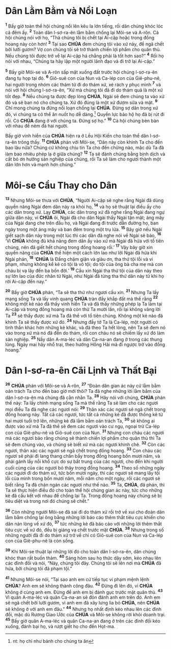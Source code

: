 # Dân Lằm Bằm và Nổi Loạn

<sup><b>1</b></sup> Bấy giờ toàn thể hội chúng nổi lên kêu la lớn tiếng, rồi dân chúng khóc lóc cả đêm ấy. <sup><b>2</b></sup> Toàn dân I-sơ-ra-ên lằm bằm chống lại Môi-se và A-rôn. Cả hội chúng nói với họ, “Thà chúng tôi bị chết tại Ai-cập hoặc trong đồng hoang này còn hơn! <sup><b>3</b></sup> Tại sao **CHÚA** đem chúng tôi vào xứ này, để ngã chết bởi lưỡi gươm? Vợ con chúng tôi sẽ trở thành chiến lợi phẩm cho quân thù. Nếu chúng tôi được trở về lại Ai-cập há chẳng phải là tốt hơn sao?” <sup><b>4</b></sup> Rồi họ nói với nhau, “Chúng ta hãy lập một người lãnh đạo và đi trở lại Ai-cập.”

<sup><b>5</b></sup> Bấy giờ Môi-se và A-rôn sấp mặt xuống đất trước hội chúng I-sơ-ra-ên đang tụ họp tại đó. <sup><b>6</b></sup> Giô-suê con của Nun và Ca-lép con của Giê-phu-nê, hai người trong nhóm các thám tử đi do thám xứ, xé rách y phục mình <sup><b>7</b></sup> và nói với hội chúng I-sơ-ra-ên, “Xứ mà chúng tôi đã đi do thám quả là một xứ tốt đẹp. <sup><b>8</b></sup> Nếu chúng ta được đẹp lòng **CHÚA**, Ngài sẽ đem chúng ta vào xứ đó và sẽ ban nó cho chúng ta. Xứ đó đúng là một xứ đượm sữa và mật. <sup><b>9</b></sup> Chỉ mong chúng ta đừng nổi loạn chống lại **CHÚA**. Đừng sợ dân trong xứ đó, vì chúng ta có thể ăn nuốt họ dễ dàng.[^1-ffb282f2-037a-4176-9e90-99dea3e71439] Quyền lực bảo hộ họ đã bị rút đi rồi. Có **CHÚA** đang ở với chúng ta. Đừng sợ họ.” <sup><b>10</b></sup> Cả hội chúng bèn bàn với nhau để ném đá hai người.

Bấy giờ vinh hiển của **CHÚA** hiện ra ở Lều Hội Kiến cho toàn thể dân I-sơ-ra-ên trông thấy. <sup><b>11</b></sup> **CHÚA** phán với Môi-se, “Dân này còn khinh Ta cho đến bao lâu nữa? Chúng cứ không chịu tin Ta cho đến chừng nào, mặc dù Ta đã làm bao nhiêu phép lạ ở giữa chúng? <sup><b>12</b></sup> Ta sẽ đánh chúng bằng bịnh dịch và cất bỏ ơn hưởng sản nghiệp của chúng, rồi Ta sẽ làm cho ngươi thành một dân lớn hơn và mạnh hơn chúng.”

# Môi-se Cầu Thay cho Dân

<sup><b>13</b></sup> Nhưng Môi-se thưa với **CHÚA**, “Người Ai-cập sẽ nghe rằng Ngài đã dùng quyền năng Ngài đem dân này ra khỏi họ, <sup><b>14</b></sup> và họ sẽ thuật lại điều ấy cho các dân trong xứ. Lạy **CHÚA**, các dân trong xứ đã nghe rằng Ngài đang ngự giữa dân này, vì **CHÚA** ôi, Ngài đã cho dân Ngài thấy Ngài tận mặt; áng mây của Ngài đang che trên đầu họ, và Ngài đang đi trước dẫn đường họ, ban ngày trong một áng mây và ban đêm trong một trụ lửa. <sup><b>15</b></sup> Bây giờ nếu Ngài giết sạch dân này trong một lúc thì các dân đã nghe nói về Ngài sẽ bảo, <sup><b>16</b></sup> ‘Vì **CHÚA** không đủ khả năng đem dân ấy vào xứ mà Ngài đã hứa với tổ tiên chúng, nên đã giết hết chúng trong đồng hoang rồi.’ <sup><b>17</b></sup> Vậy bây giờ xin quyền năng của **CHÚA** thể hiện một cách lớn lao như lời Ngài đã hứa khi Ngài phán, <sup><b>18</b></sup> ‘**CHÚA** là Đấng chậm giận và giàu ơn, tha thứ tội lỗi và vi phạm, nhưng không kể kẻ có tội là vô tội; do tội của ông bà cha mẹ mà con cháu bị vạ lây đến ba bốn đời.’ <sup><b>19</b></sup> Cầu xin Ngài tha thứ tội của dân này theo sự lớn lao của đức nhân từ Ngài, như Ngài đã từng tha thứ dân này từ khi họ rời Ai-cập đến nay.”

<sup><b>20</b></sup> Bấy giờ **CHÚA** phán, “Ta sẽ tha thứ như ngươi cầu xin. <sup><b>21</b></sup> Nhưng Ta lấy mạng sống Ta và lấy vinh quang **CHÚA** tràn đầy khắp đất mà thề rằng <sup><b>22</b></sup> không một kẻ nào đã thấy vinh hiển Ta và đã thấy những phép lạ Ta làm tại Ai-cập và trong đồng hoang mà còn thử Ta mười lần, rồi lại không vâng lời Ta <sup><b>23</b></sup> sẽ thấy được xứ mà Ta đã thề với tổ tiên chúng. Không một kẻ nào đã khinh Ta sẽ thấy được xứ đó. <sup><b>24</b></sup> Nhưng đầy tớ Ta là Ca-lép, một người có tinh thần khác hơn những kẻ khác, và đã theo Ta hết lòng, nên Ta sẽ đem nó vào trong xứ mà nó đã đến do thám, rồi con cháu nó sẽ chiếm lấy xứ đó làm sản nghiệp. <sup><b>25</b></sup> Nầy dân A-ma-léc và dân Ca-na-an đang ở trong các thung lũng. Ngày mai hãy nhổ trại, theo hướng Hồng Hải mà đi ngược trở vào đồng hoang.”

# Dân I-sơ-ra-ên Cãi Lịnh và Thất Bại

<sup><b>26</b></sup> **CHÚA** phán với Môi-se và A-rôn, <sup><b>27</b></sup> “Đoàn dân gian ác này cứ lằm bằm oán trách Ta cho đến bao giờ mới thôi? Ta đã nghe những lời lằm bằm của dân I-sơ-ra-ên mà chúng đã cằn nhằn Ta. <sup><b>28</b></sup> Hãy nói với chúng, **CHÚA** phán thế này: Ta lấy chính mạng sống Ta mà thề rằng Ta sẽ làm cho các ngươi mọi điều Ta đã nghe các ngươi nói: <sup><b>29</b></sup> Thân xác các ngươi sẽ ngã chết trong đồng hoang này. Tất cả các ngươi, tức tất cả những kẻ đã được thống kê từ hai mươi tuổi trở lên, những kẻ đã lằm bằm oán trách Ta, <sup><b>30</b></sup> sẽ không ai được vào xứ mà Ta đã thề sẽ đem các ngươi vào cư ngụ, ngoại trừ Ca-lép con của Giê-phu-nê và Giô-suê con của Nun. <sup><b>31</b></sup> Nhưng con cháu các ngươi mà các ngươi bảo rằng chúng sẽ thành chiến lợi phẩm cho quân thù thì Ta sẽ đem chúng vào, và chúng sẽ biết xứ mà các ngươi khinh chê. <sup><b>32</b></sup> Còn các ngươi, thân xác các ngươi sẽ ngã chết trong đồng hoang. <sup><b>33</b></sup> Con cháu các ngươi sẽ phải đi lang thang chăn bầy trong đồng hoang bốn mươi năm, và phải gánh lấy nỗi khổ cực do sự bất trung của các ngươi, cho đến khi người cuối cùng của các ngươi bỏ thây trong đồng hoang. <sup><b>34</b></sup> Theo số những ngày các ngươi đi do thám xứ, tức bốn mươi ngày, thì các ngươi sẽ mang lấy tội lỗi của mình trong bốn mươi năm, mỗi năm cho một ngày, rồi các ngươi sẽ biết rằng Ta đã chán ngán các ngươi như thế nào. <sup><b>35</b></sup> Ta, **CHÚA**, đã phán, thì Ta sẽ thực hiện điều đó cho toàn thể hội chúng gian ác này, tức cho những kẻ đã cấu kết với nhau để chống lại Ta. Trong đồng hoang này chúng sẽ bị tiêu diệt và trong nơi đó chúng sẽ chết.”

<sup><b>36</b></sup> Còn những người Môi-se đã sai đi do thám xứ rồi trở về xui cho đoàn dân lằm bằm chống lại ông bằng những lời báo cáo thêm thắt tiêu cực khiến cho dân nản lòng về xứ đó, <sup><b>37</b></sup> tức những kẻ đã báo cáo với những lời thêm thắt tiêu cực về xứ đó, đều bị giáng vạ chết trước mặt **CHÚA**. <sup><b>38</b></sup> Nhưng trong số những người đã đi do thám xứ trở về chỉ có Giô-suê con của Nun và Ca-lép con của Giê-phu-nê là còn sống.

<sup><b>39</b></sup> Khi Môi-se thuật lại những lời đó cho toàn dân I-sơ-ra-ên, dân chúng khóc than rất buồn thảm. <sup><b>40</b></sup> Sáng hôm sau họ thức dậy sớm, kéo nhau lên các đỉnh đồi và nói, “Này, chúng tôi đây. Chúng tôi sẽ lên nơi mà **CHÚA** đã hứa, bởi chúng tôi đã phạm tội.”

<sup><b>41</b></sup> Nhưng Môi-se nói, “Tại sao anh em cứ tiếp tục vi phạm mệnh lệnh **CHÚA**? Anh em sẽ không thành công đâu. <sup><b>42</b></sup> Đừng đi lên đó, vì **CHÚA** không ở cùng anh em. Đừng để anh em bị đánh gục trước mặt quân thù. <sup><b>43</b></sup> Vì quân A-ma-léc và quân Ca-na-an sẽ đón đánh anh em trên đó. Anh em sẽ ngã chết bởi lưỡi gươm, vì anh em đã xây lưng lìa bỏ **CHÚA**, nên **CHÚA** sẽ không ở với anh em đâu.” <sup><b>44</b></sup> Nhưng họ nhất định kéo nhau lên các đỉnh đồi, mặc dù Rương Giao Ước của **CHÚA** và Môi-se không rời khỏi doanh trại. <sup><b>45</b></sup> Bấy giờ quân A-ma-léc và quân Ca-na-an đang ở trên các đỉnh đồi kéo xuống, đánh bại họ, và rượt giết họ cho đến Họt-ma.

[^1-ffb282f2-037a-4176-9e90-99dea3e71439]: nt: họ chỉ như bánh cho chúng ta ăn
